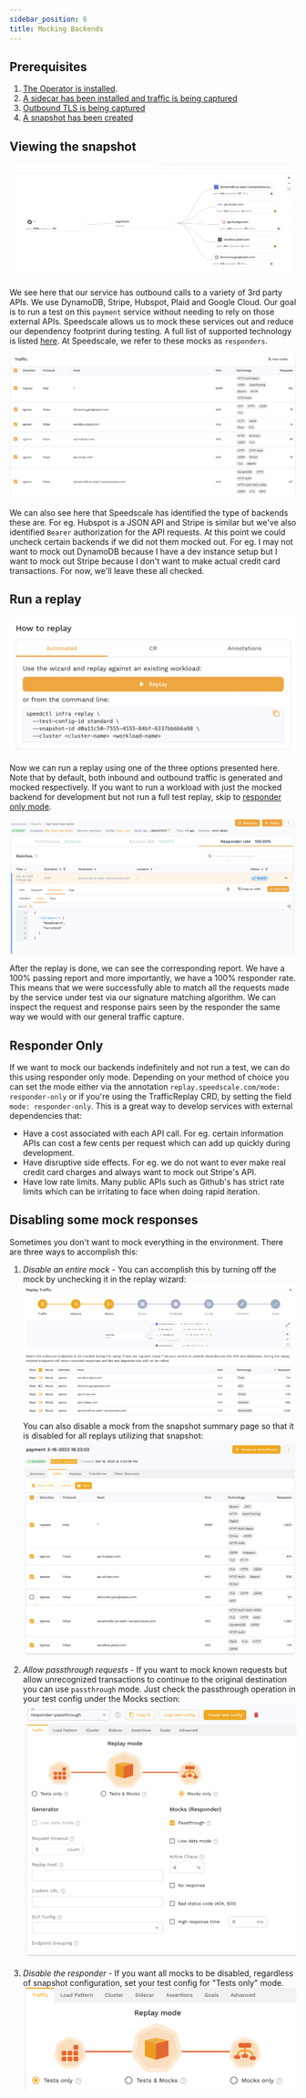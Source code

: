 ```yaml
---
sidebar_position: 6
title: Mocking Backends
---
```


## Prerequisites
1. [The Operator is installed](../quick-start.md).
2. [A sidecar has been installed and traffic is being captured](/setup/sidecar/install/)
3. [Outbound TLS is being captured](./tls.md)
4. [A snapshot has been created](./creating-a-snapshot.md)

## Viewing the snapshot

![Service Map](./responders/map.png)

We see here that our service has outbound calls to a variety of 3rd party APIs. We use DynamoDB, Stripe, Hubspot, Plaid and Google Cloud. Our goal is to run a test on this `payment` service without needing to rely on those external APIs. Speedscale allows us to mock these services out and reduce our dependency footprint during testing. A full list of supported technology is listed [here](../reference/technology-support.md). At Speedscale, we refer to these mocks as `responders`.

![List](./responders/table.png)

We can also see here that Speedscale has identified the type of backends these are. For eg. Hubspot is a JSON API and Stripe is similar but we've also identified `Bearer` authorization for the API requests. At this point we could uncheck certain backends if we did not them mocked out. For eg. I may not want to mock out DynamoDB because I have a dev instance setup but I want to mock out Stripe because I don't want to make actual credit card transactions. For now, we'll leave these all checked.

## Run a replay

![Replay](./responders/replay.png)

Now we can run a replay using one of the three options presented here. Note that by default, both inbound and outbound traffic is generated and mocked respectively. If you want to run a workload with just the mocked backend for development but not run a full test replay, skip to [responder only mode](#responder-only).

![Report](./responders/report.png)

After the replay is done, we can see the corresponding report. We have a 100% passing report and more importantly, we have a 100% responder rate. This means that we were successfully able to match all the requests made by the service under test via our signature matching algorithm. We can inspect the request and response pairs seen by the responder the same way we would with our general traffic capture.

## Responder Only

If we want to mock our backends indefinitely and not run a test, we can do this using responder only mode. Depending on your method of choice you can set the mode either via the annotation `replay.speedscale.com/mode: responder-only` or if you're using the TrafficReplay CRD, by setting the field `mode: responder-only`. This is a great way to develop services with external dependencies that:

* Have a cost associated with each API call. For eg. certain information APIs can cost a few cents per request which can add up quickly during development.
* Have disruptive side effects. For eg. we do not want to ever make real credit card charges and always want to mock out Stripe's API.
* Have low rate limits. Many public APIs such as Github's has strict rate limits which can be irritating to face when doing rapid iteration.

## Disabling some mock responses

Sometimes you don't want to mock everything in the environment. There are three ways to accomplish this:

1. *Disable an entire mock* - You can accomplish this by turning off the mock by unchecking it in the replay wizard:
![ReplayMockDisabled](./responders/replay_mock_disabled.png)
You can also disable a mock from the snapshot summary page so that it is disabled for all replays utilizing that snapshot:
![SnapshotMockDisabled](./responders/snapshot_mock_disabled.png)

2. *Allow passthrough requests* - If you want to mock known requests but allow unrecognized transactions to continue to the original destination you can use `passthrough` mode. Just check the passthrough operation in your test config under the Mocks section:
![TestConfigPassthrough](./responders/tc_passthrough.png)

3. *Disable the responder* - If you want all mocks to be disabled, regardless of snapshot configuration, set your test config for "Tests only" mode.
![TestsOnly](./responders/test_only.png)